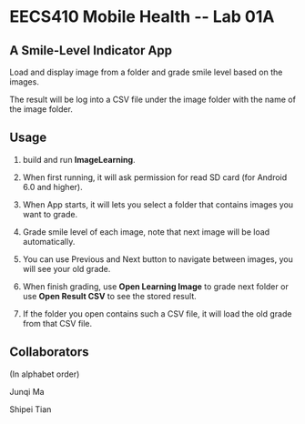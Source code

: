# EECS410 Mobile Health -- Lab 01A

## A Smile-Level Indicator App

Load and display image from a folder and grade smile level based on the images.

The result will be log into a CSV file under the image folder with the name of the image folder.

## Usage

1. build and run **ImageLearning**.

2. When first running, it will ask permission for read SD card (for Android 6.0 and higher).

3. When App starts, it will lets you select a folder that contains images you want to grade.

4. Grade smile level of each image, note that next image will be load automatically.

5. You can use Previous and Next button to navigate between images, you will see your old grade.

6. When finish grading, use **Open Learning Image** to grade next folder or use **Open Result CSV** to see the stored result.

7. If the folder you open contains such a CSV file, it will load the old grade from that CSV file.


## Collaborators

(In alphabet order)

Junqi Ma

Shipei Tian
